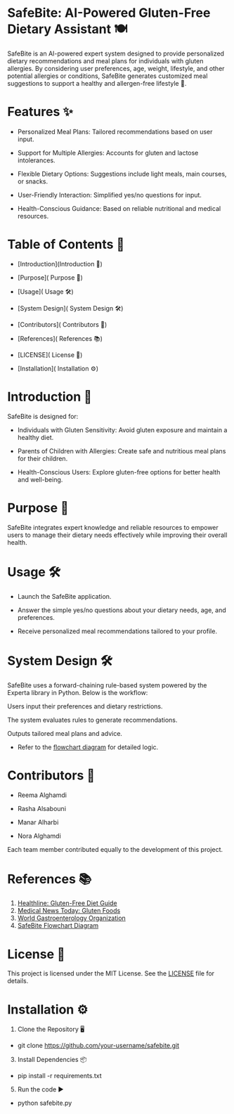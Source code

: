 # SafeBite: AI-Powered Gluten-Free Dietary Assistant 🍽️
SafeBite is an AI-powered expert system designed to provide personalized dietary recommendations and meal plans for individuals with gluten allergies. By considering user preferences, age, weight, lifestyle, and other potential allergies or conditions, SafeBite generates customized meal suggestions to support a healthy and allergen-free lifestyle 🌱.

# Features ✨

- Personalized Meal Plans: Tailored recommendations based on user input. 

- Support for Multiple Allergies: Accounts for gluten and lactose intolerances. 

- Flexible Dietary Options: Suggestions include light meals, main courses, or snacks. 

- User-Friendly Interaction: Simplified yes/no questions for input. 

- Health-Conscious Guidance: Based on reliable nutritional and medical resources. 

# Table of Contents 📖

- [Introduction](Introduction 🌟)

- [Purpose]( Purpose 🎯)

- [Usage]( Usage 🛠️)

- [System Design]( System Design 🛠️)

- [Contributors]( Contributors 🤝)

- [References]( References 📚)
  
- [LICENSE]( License 📜)
  
- [Installation]( Installation ⚙️)

# Introduction 🌟

SafeBite is designed for:

- Individuals with Gluten Sensitivity: Avoid gluten exposure and maintain a healthy diet. 

- Parents of Children with Allergies: Create safe and nutritious meal plans for their children. 

- Health-Conscious Users: Explore gluten-free options for better health and well-being. 

# Purpose 🎯

SafeBite integrates expert knowledge and reliable resources to empower users to manage their dietary needs effectively while improving their overall health. 

# Usage 🛠️

- Launch the SafeBite application. 

- Answer the simple yes/no questions about your dietary needs, age, and preferences. 

- Receive personalized meal recommendations tailored to your profile. 

# System Design 🛠️ 

SafeBite uses a forward-chaining rule-based system powered by the Experta library in Python. Below is the workflow:

Users input their preferences and dietary restrictions. 

The system evaluates rules to generate recommendations. 

Outputs tailored meal plans and advice. 

- Refer to the [flowchart diagram](https://drive.google.com/file/d/1ED9E_TRfciR3xkrGbQG-I6kzXqGSCq1C/edit?usp=sharing) for detailed logic.


# Contributors 🤝

- Reema Alghamdi

- Rasha Alsabouni

- Manar Alharbi

- Nora Alghamdi

Each team member contributed equally to the development of this project. 

# References 📚

1. [Healthline: Gluten-Free Diet Guide](https://www.healthline.com/nutrition/gluten-free-diet)
2. [Medical News Today: Gluten Foods](https://www.medicalnewstoday.com/articles/gluten-foods#summary)
3. [World Gastroenterology Organization](https://www.worldgastroenterology.org/)
4. [SafeBite Flowchart Diagram](https://drive.google.com/file/d/1ED9E_TRfciR3xkrGbQG-I6kzXqGSCq1C/edit?usp=sharing)

# License 📜

This project is licensed under the MIT License. See the [LICENSE](https://opensource.org/license/MIT) file for details. 

# Installation ⚙️

1. Clone the Repository 🖥️ 

- git clone https://github.com/your-username/safebite.git

3. Install Dependencies 📦

- pip install -r requirements.txt

5. Run the code ▶️

- python safebite.py






